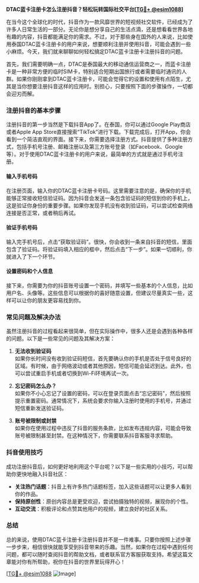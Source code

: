 **DTAC蓝卡注册卡怎么注册抖音？轻松玩转国际社交平台[[TG💪+ @esim1088](https://t.me/s/esim1088)]**

在当今这个全球化的时代，抖音作为一款风靡世界的短视频社交软件，已经成为了许多人日常生活的一部分。无论你是想分享自己的生活点滴，还是想看看世界各地有趣的内容，抖音都能满足你的需求。不过，对于那些身在国外的人来说，比如使用泰国DTAC蓝卡注册卡的用户来说，想要顺利注册并使用抖音，可能会遇到一些小麻烦。今天，我们就来聊聊如何轻松搞定DTAC蓝卡注册卡注册抖音的问题。

首先，我们需要明确一点，DTAC是泰国最大的移动通信运营商之一，而蓝卡注册卡是一种非常方便的临时SIM卡，特别适合短期出国旅行或者需要临时通讯的人群。如果你刚刚拿到DTAC蓝卡注册卡，可能会觉得它的设置和使用有点陌生，尤其是当你想要注册抖音这样的应用时。别担心，只要按照下面的步骤操作，一切都会迎刃而解。

### 注册抖音的基本步骤

注册抖音的第一步当然是下载抖音App了。在泰国，你可以通过Google Play商店或者Apple App Store直接搜索“TikTok”进行下载。下载完成后，打开App，你会看到一个简洁直观的界面。接下来，你需要选择注册方式。抖音提供了多种注册方式，包括手机号注册、邮箱注册以及第三方账号登录（如Facebook、Google等）。对于使用DTAC蓝卡注册卡的用户来说，最简单的方式就是通过手机号注册。

#### 输入手机号码

在注册页面，输入你的DTAC蓝卡注册卡号码。这里需要注意的是，确保你的手机能够正常接收短信验证码。因为抖音会发送一条包含验证码的短信到你的手机上，这是验证你身份的重要步骤。如果你发现手机没有收到验证码，可以尝试检查网络连接是否正常，或者稍后再试。

#### 验证手机号码

输入完手机号后，点击“获取验证码”。很快，你会收到一条来自抖音的短信，里面包含了验证码。将验证码填入相应的框中，然后点击“下一步”。如果一切顺利，你就进入了下一个环节。

#### 设置密码和个人信息

接下来，你需要为你的抖音账号设置一个密码，并填写一些基本的个人信息，比如用户名、头像等。这些信息可以根据你的喜好随意设置，但建议尽量真实一些，这样可以让你的朋友更容易找到你。

### 常见问题及解决办法

虽然注册抖音的过程看起来很简单，但在实际操作中，很多人还是会遇到各种各样的问题。以下是一些常见的问题及其解决方案：

1. **无法收到验证码**  
   如果你长时间没有收到验证码短信，首先要确认你的手机是否处于信号良好的区域。有时候，由于网络波动或者其他原因，短信可能会延迟到达。此外，也可以尝试重启手机或者切换到Wi-Fi环境再试一次。

2. **忘记密码怎么办？**  
   如果你不小心忘记了设置的密码，可以在登录页面点击“忘记密码”，然后按照提示重置密码。通常情况下，系统会要求你输入注册时使用的手机号，并通过短信重新发送验证码。

3. **账号被限制或封禁**  
   如果你在使用过程中违反了抖音的服务条款，比如发布违规内容，可能会导致账号被限制甚至封禁。在这种情况下，你需要联系抖音客服寻求帮助。

### 抖音使用技巧

成功注册抖音后，如何更好地利用这个平台呢？以下是一些实用的小技巧，可以帮助你更快地融入抖音社区：

- **关注热门话题**：抖音上有许多热门话题标签，加入这些话题可以让更多人看到你的作品。
- **保持原创性**：原创内容总是更受欢迎，尝试拍摄独特的视频，展现你的个性。
- **互动交流**：积极评论和点赞其他用户的视频，建立良好的社区关系。

### 总结

总的来说，使用DTAC蓝卡注册卡注册抖音并不是一件难事。只要你按照上述步骤一步步来，相信很快就能享受到抖音带来的乐趣。当然，如果你在过程中遇到任何问题，都可以随时查阅抖音的帮助文档，或者联系官方客服获取支持。希望这篇文章能对你有所帮助，祝你在抖音的世界里玩得开心！

[[TG💪+ @esim1088](https://t.me/s/esim1088) ![Image](https://i.postimg.cc/4NQfJmqS/Snipaste-2025-05-13-00-14-12.png)]